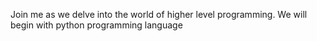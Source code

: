 Join me as we delve into the world of higher level programming. We will begin with python programming language
